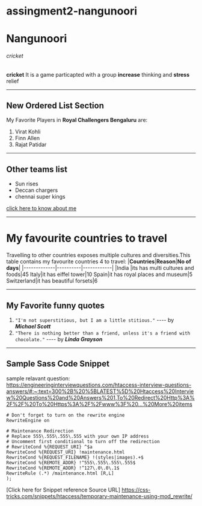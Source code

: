 # assingment2-nangunoori
# Nangunoori
###### cricket
**cricket**
It is a game particapted with a group **increase** thinking and **stress** relief

___
## New Ordered List Section
My Favorite Players in **Royal Challengers Bengaluru** are:
1. Virat Kohli
2. Finn Allen
3. Rajat Patidar

____
## Other teams list
* Sun rises
* Deccan chargers
* chennai super kings

[click here to know about me](https://github.com/VINAYCHARY07/assingment2-nangunoori/blob/main/WhatsApp%20Image%202023-01-31%20at%203.00.34%20PM.jpeg)

___
# My favourite countries  to travel
 
 Travelling to other countries exposes multiple cultures and diversities.This table contains my favourite countries 
 4 to travel:
 |**Countries**|**Reason**|**No of days**|
 |-------------|----------|------------|
 |India        |its has multi cultures and foods|45
 Italy|it has eiffel tower|10
Spain|it has royal places and museum|5
Switzerland|it has beautiful forsets|6

___
## My Favorite funny quotes
1. `"I'm not superstitious, but I am a little stitious."` ---- by  **_Michael Scott_**
2. `"There is nothing better than a friend, unless it's a friend with chocolate."` ---- by **_Linda Grayson_**

___
## Sample Sass Code Snippet
sample relavant question: <https://engineeringinterviewquestions.com/htaccess-interview-questions-answers/#:~:text=300%2B%20%5BLATEST%5D%20Htaccess%20Interview%20Questions%20and%20Answers%201,To%20Redirect%20Http%3A%2F%2F%20To%20Https%3A%2F%2Fwww%3F%20...%20More%20items>
```
# Don't forget to turn on the rewrite engine
RewriteEngine on

# Maintenance Redirection
# Replace 555\.555\.555\.555 with your own IP address
# Uncomment first conditional to turn off the redirection
# RewriteCond %{REQUEST_URI} ^$a
RewriteCond %{REQUEST_URI} !maintenance.html
RewriteCond %{REQUEST_FILENAME} !(styles|images).+$
RewriteCond %{REMOTE_ADDR} !^555\.555\.555\.555$
RewriteCond %{REMOTE_ADDR} !^127\.0\.0\.1$
RewriteRule (.*) /maintenance.html [R,L]
);
```
[Click here for Snippet reference Source URL]
https://css-tricks.com/snippets/htaccess/temporary-maintenance-using-mod_rewrite/

 
